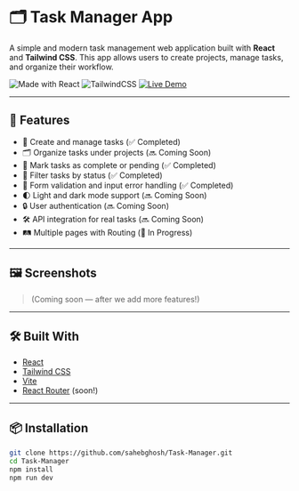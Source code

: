 # 🗂️ Task Manager App

A simple and modern task management web application built with **React** and **Tailwind CSS**. This app allows users to create projects, manage tasks, and organize their workflow.

![Made with React](https://img.shields.io/badge/Made%20with-React-61DAFB?logo=react&logoColor=white)
![TailwindCSS](https://img.shields.io/badge/Styled%20with-TailwindCSS-38B2AC?logo=tailwindcss&logoColor=white)
[![Live Demo](https://img.shields.io/badge/Live%20Demo-Coming%20Soon-orange)](#)

---

## 🚀 Features

- 📝 Create and manage tasks (✅ Completed)
- 🗂️ Organize tasks under projects (🔜 Coming Soon)
- 🎯 Mark tasks as complete or pending (✅ Completed)
- 🔎 Filter tasks by status (✅ Completed)
- 🧹 Form validation and input error handling (✅ Completed)
- 🌓 Light and dark mode support (🔜 Coming Soon)
- 🔒 User authentication (🔜 Coming Soon)
- 🛠️ API integration for real tasks (🔜 Coming Soon)
- 🛤️ Multiple pages with Routing (🚀 In Progress)

---

## 🖼️ Screenshots

> (Coming soon — after we add more features!)

---

## 🛠️ Built With

- [React](https://reactjs.org/)
- [Tailwind CSS](https://tailwindcss.com/)
- [Vite](https://vitejs.dev/)
- [React Router](https://reactrouter.com/) (soon!)

---

## 📦 Installation

```bash
git clone https://github.com/sahebghosh/Task-Manager.git
cd Task-Manager
npm install
npm run dev
```
